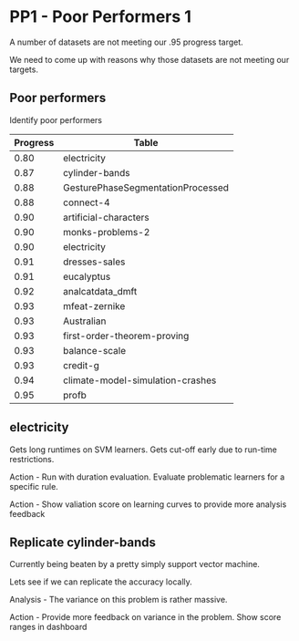 # PP1 - Poor Performers 1

A number of datasets are not meeting our .95 progress target.

We need to come up with reasons why those datasets are not meeting our targets.

## Poor performers

Identify poor performers

Progress | Table                         
-------- | ----------------------------------
0.80     | electricity
0.87     | cylinder-bands
0.88     | GesturePhaseSegmentationProcessed
0.88     | connect-4
0.90     | artificial-characters
0.90     | monks-problems-2
0.90     | electricity
0.91     | dresses-sales
0.91     | eucalyptus
0.92     | analcatdata_dmft
0.93     | mfeat-zernike
0.93     | Australian
0.93     | first-order-theorem-proving
0.93     | balance-scale
0.93     | credit-g
0.94     | climate-model-simulation-crashes
0.95     | profb

## electricity

Gets long runtimes on SVM learners. Gets cut-off early due to run-time restrictions.

Action - Run with duration evaluation. Evaluate problematic learners for a specific rule.

Action - Show valiation score on learning curves to provide more analysis feedback

## Replicate cylinder-bands

Currently being beaten by a pretty simply support vector machine.

Lets see if we can replicate the accuracy locally.

Analysis - The variance on this problem is rather massive.

Action - Provide more feedback on variance in the problem. Show score ranges in dashboard



